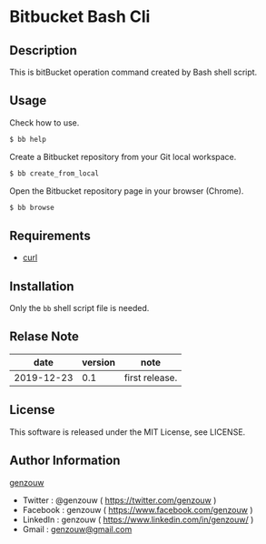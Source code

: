 # Bitbucket Bash Cli

## Description

This is bitBucket operation command created by Bash shell script.

## Usage

Check how to use.

```bash
$ bb help
```

Create a Bitbucket repository from your Git local workspace.

```bash
$ bb create_from_local
```

Open the Bitbucket repository page in your browser (Chrome).

```bash
$ bb browse
```

## Requirements

* [curl](https://curl.haxx.se/)

## Installation

Only the `bb` shell script file is needed.

## Relase Note

| date       | version | note           |
| ---        | ---     | ---            |
| 2019-12-23 | 0.1     | first release. |


## License

This software is released under the MIT License, see LICENSE.


## Author Information

[genzouw](https://genzouw.com)

* Twitter   : @genzouw ( https://twitter.com/genzouw )
* Facebook  : genzouw ( https://www.facebook.com/genzouw )
* LinkedIn  : genzouw ( https://www.linkedin.com/in/genzouw/ )
* Gmail     : genzouw@gmail.com
